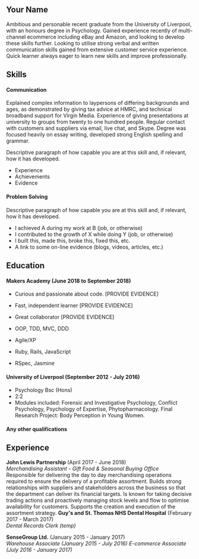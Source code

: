 ## Your Name

Ambitious and personable recent graduate from the University of Liverpool, with an honours degree in Psychology. Gained experience recently of multi-channel ecommerce including eBay and Amazon, and looking to develop these skills further. Looking to utilise strong verbal and written communication skills gained from extensive customer service experience. Quick learner always eager to learn new skills and improve professionally.

## Skills

#### Communication
Explained complex information to laypersons of differing backgrounds and ages, as demonstrated by giving tax advice at HMRC, and technical broadband support for Virgin Media.
Experience of giving presentations at university to groups from twenty to one hundred people.
Regular contact with customers and suppliers via email, live chat, and Skype.
Degree was focused heavily on essay writing, developed strong English spelling and grammar.

Descriptive paragraph of how capable you are at this skill and, if relevant, how it has developed.

- Experience
- Achievements
- Evidence

#### Problem Solving

Descriptive paragraph of how capable you are at this skill and, if relevant, how it has developed.

- I achieved A during my work at B (job, or otherwise)
- I contributed to the growth of X while doing Y (job, or otherwise)
- I built this, made this, broke this, fixed this, etc.
- A link to some on-line evidence (blogs, videos, articles, etc.)

## Education

#### Makers Academy (June 2018 to September 2018)

- Curious and passionate about code. [PROVIDE EVIDENCE]
- Fast, independent learner [PROVIDE EVIDENCE]
- Great collaborator [PROVIDE EVIDENCE]

- OOP, TDD, MVC, DDD
- Agile/XP
- Ruby, Rails, JavaScript
- RSpec, Jasmine

#### University of Liverpool (September 2012 - July 2016)

- Psychology Bsc (Hons)
- 2:2
- Modules included: Forensic and Investigative Psychology, Conflict Psychology, Psychology of Expertise, Phytopharmacology.
Final Research Project: Body Perception in Young Women.

#### Any other qualifications

## Experience

**John Lewis Partnership** (April 2017 - June 2018)    
*Merchandising Assistant - Gift Food & Seasonal Buying Office*  
Responsible for delivering the day to day merchandising operations required to ensure the delivery of a profitable assortment. Builds strong relationships with suppliers and stakeholders across the business so that the department can deliver its financial targets. Is known for taking decisive trading actions and proactively managing stock levels and flow to optimise availability for customers. Supports the creation and execution of the assortment strategy.
**Guy's and St. Thomas NHS Dental Hospital** (February 2017 - March 2017)   
*Dental Records Clerk (temp)*


**SenseGroup Ltd.** (January 2015 - January 2017)   
*Warehouse Associate (January 2015 - July 2016)*
*E-commerce Associate (July 2016 - January 2017)*  
